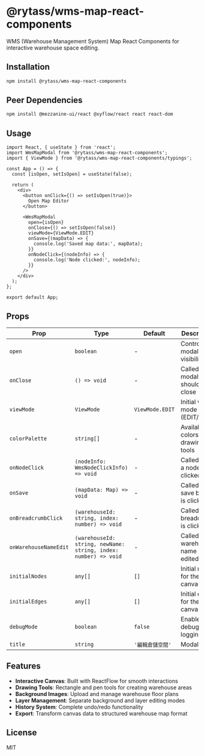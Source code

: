 # @rytass/wms-map-react-components

WMS (Warehouse Management System) Map React Components for interactive warehouse space editing.

## Installation

```bash
npm install @rytass/wms-map-react-components
```

## Peer Dependencies

```bash
npm install @mezzanine-ui/react @xyflow/react react react-dom
```

## Usage

```tsx
import React, { useState } from 'react';
import WmsMapModal from '@rytass/wms-map-react-components';
import { ViewMode } from '@rytass/wms-map-react-components/typings';

const App = () => {
  const [isOpen, setIsOpen] = useState(false);

  return (
    <div>
      <button onClick={() => setIsOpen(true)}>
        Open Map Editor
      </button>
      
      <WmsMapModal
        open={isOpen}
        onClose={() => setIsOpen(false)}
        viewMode={ViewMode.EDIT}
        onSave={(mapData) => {
          console.log('Saved map data:', mapData);
        }}
        onNodeClick={(nodeInfo) => {
          console.log('Node clicked:', nodeInfo);
        }}
      />
    </div>
  );
};

export default App;
```

## Props

| Prop | Type | Default | Description |
|------|------|---------|-------------|
| `open` | `boolean` | - | Controls modal visibility |
| `onClose` | `() => void` | - | Called when modal should close |
| `viewMode` | `ViewMode` | `ViewMode.EDIT` | Initial view mode (EDIT/VIEW) |
| `colorPalette` | `string[]` | - | Available colors for drawing tools |
| `onNodeClick` | `(nodeInfo: WmsNodeClickInfo) => void` | - | Called when a node is clicked |
| `onSave` | `(mapData: Map) => void` | - | Called when save button is clicked |
| `onBreadcrumbClick` | `(warehouseId: string, index: number) => void` | - | Called when breadcrumb is clicked |
| `onWarehouseNameEdit` | `(warehouseId: string, newName: string, index: number) => void` | - | Called when warehouse name is edited |
| `initialNodes` | `any[]` | `[]` | Initial nodes for the canvas |
| `initialEdges` | `any[]` | `[]` | Initial edges for the canvas |
| `debugMode` | `boolean` | `false` | Enable debug logging |
| `title` | `string` | `'編輯倉儲空間'` | Modal title |

## Features

- **Interactive Canvas**: Built with ReactFlow for smooth interactions
- **Drawing Tools**: Rectangle and pen tools for creating warehouse areas
- **Background Images**: Upload and manage warehouse floor plans
- **Layer Management**: Separate background and layer editing modes
- **History System**: Complete undo/redo functionality
- **Export**: Transform canvas data to structured warehouse map format

## License

MIT